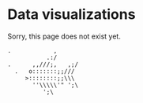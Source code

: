# Data visualizations

Sorry, this page does not exist yet.

```
.            ,
           .:/
.      ,,///;,   ,;/
  .   o:::::::;;///
     >::::::::;;\\\
       ''\\\\\'" ';\
          ';\
```